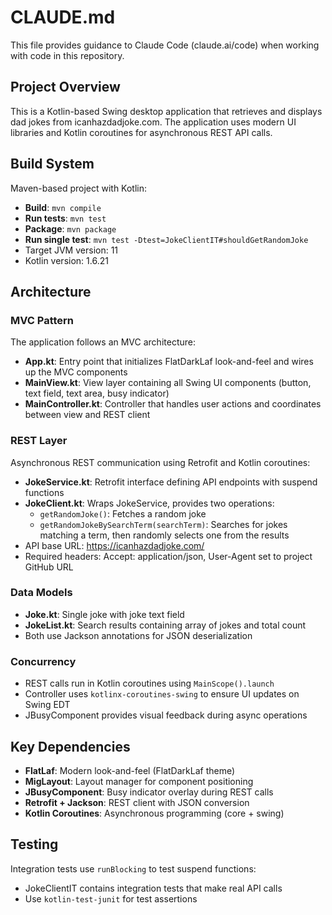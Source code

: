 # CLAUDE.md

This file provides guidance to Claude Code (claude.ai/code) when working with code in this repository.

## Project Overview

This is a Kotlin-based Swing desktop application that retrieves and displays dad jokes from icanhazdadjoke.com. The application uses modern UI libraries and Kotlin coroutines for asynchronous REST API calls.

## Build System

Maven-based project with Kotlin:
- **Build**: `mvn compile`
- **Run tests**: `mvn test`
- **Package**: `mvn package`
- **Run single test**: `mvn test -Dtest=JokeClientIT#shouldGetRandomJoke`
- Target JVM version: 11
- Kotlin version: 1.6.21

## Architecture

### MVC Pattern
The application follows an MVC architecture:
- **App.kt**: Entry point that initializes FlatDarkLaf look-and-feel and wires up the MVC components
- **MainView.kt**: View layer containing all Swing UI components (button, text field, text area, busy indicator)
- **MainController.kt**: Controller that handles user actions and coordinates between view and REST client

### REST Layer
Asynchronous REST communication using Retrofit and Kotlin coroutines:
- **JokeService.kt**: Retrofit interface defining API endpoints with suspend functions
- **JokeClient.kt**: Wraps JokeService, provides two operations:
  - `getRandomJoke()`: Fetches a random joke
  - `getRandomJokeBySearchTerm(searchTerm)`: Searches for jokes matching a term, then randomly selects one from the results
- API base URL: https://icanhazdadjoke.com/
- Required headers: Accept: application/json, User-Agent set to project GitHub URL

### Data Models
- **Joke.kt**: Single joke with joke text field
- **JokeList.kt**: Search results containing array of jokes and total count
- Both use Jackson annotations for JSON deserialization

### Concurrency
- REST calls run in Kotlin coroutines using `MainScope().launch`
- Controller uses `kotlinx-coroutines-swing` to ensure UI updates on Swing EDT
- JBusyComponent provides visual feedback during async operations

## Key Dependencies

- **FlatLaf**: Modern look-and-feel (FlatDarkLaf theme)
- **MigLayout**: Layout manager for component positioning
- **JBusyComponent**: Busy indicator overlay during REST calls
- **Retrofit + Jackson**: REST client with JSON conversion
- **Kotlin Coroutines**: Asynchronous programming (core + swing)

## Testing

Integration tests use `runBlocking` to test suspend functions:
- JokeClientIT contains integration tests that make real API calls
- Use `kotlin-test-junit` for test assertions
